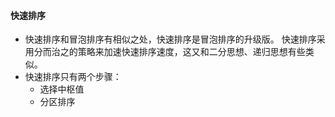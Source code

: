 #### 快速排序

- 快速排序和冒泡排序有相似之处，快速排序是冒泡排序的升级版。
  快速排序采用分而治之的策略来加速快速排序速度，这又和二分思想、递归思想有些类似。
- 快速排序只有两个步骤：
    - 选择中枢值
    - 分区排序